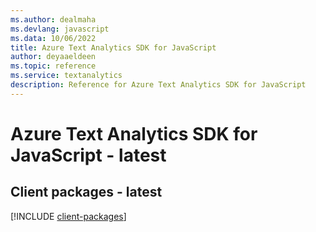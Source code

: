 ```yaml
---
ms.author: dealmaha
ms.devlang: javascript
ms.data: 10/06/2022
title: Azure Text Analytics SDK for JavaScript
author: deyaaeldeen
ms.topic: reference
ms.service: textanalytics
description: Reference for Azure Text Analytics SDK for JavaScript
---
```

# Azure Text Analytics SDK for JavaScript - latest

## Client packages - latest
[!INCLUDE [client-packages](text-analytics-client-index.md)]